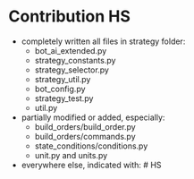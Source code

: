 # Contribution HS

- completely written all files in strategy folder:
	- bot_ai_extended.py
	- strategy_constants.py
	- strategy_selector.py
	- strategy_util.py
    - bot_config.py
    - strategy_test.py
    - util.py
- partially modified or added, especially:
	- build_orders/build_order.py
	- build_orders/commands.py
    - state_conditions/conditions.py
    - unit.py and units.py
- everywhere else, indicated with: # HS